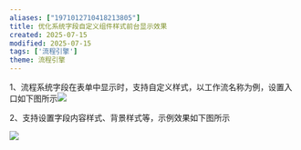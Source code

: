 ```yaml
---
aliases: ["1971012710418213805"]
title: 优化系统字段自定义组件样式前台显示效果
created: 2025-07-15
modified: 2025-07-15
tags: ['流程引擎']
theme: 流程引擎
---
```


1、流程系统字段在表单中显示时，支持自定义样式，以工作流名称为例，设置入口如下图所示![](https://myhelpdoc.oss-cn-heyuan.aliyuncs.com/mdimages/a48b42356e1de92c3bd9ea844c9ebc71.jpg)

2、支持设置字段内容样式、背景样式等，示例效果如下图所示

![](https://myhelpdoc.oss-cn-heyuan.aliyuncs.com/mdimages/615eab6453843071d126dea8af177ba0.jpg)

